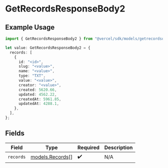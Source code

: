 # GetRecordsResponseBody2

## Example Usage

```typescript
import { GetRecordsResponseBody2 } from "@vercel/sdk/models/getrecordsop.js";

let value: GetRecordsResponseBody2 = {
  records: [
    {
      id: "<id>",
      slug: "<value>",
      name: "<value>",
      type: "TXT",
      value: "<value>",
      creator: "<value>",
      created: 5620.66,
      updated: 4562.22,
      createdAt: 5961.85,
      updatedAt: 4288.1,
    },
  ],
};
```

## Fields

| Field                                    | Type                                     | Required                                 | Description                              |
| ---------------------------------------- | ---------------------------------------- | ---------------------------------------- | ---------------------------------------- |
| `records`                                | [models.Records](../models/records.md)[] | :heavy_check_mark:                       | N/A                                      |